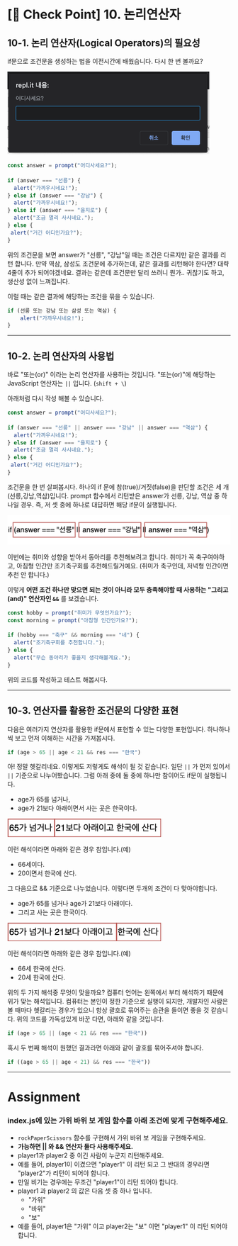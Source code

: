 # [🚀 Check Point] 10. 논리연산자

## 10-1. 논리 연산자(Logical Operators)의 필요성

if문으로 조건문을 생성하는 법을 이전시간에 배웠습니다. 다시 한 번 볼까요?

![10check point](./images/10check_point.jpg)

```js
const answer = prompt("어디사세요?");

if (answer === "선릉") {
  alert("가까우시네요!");
} else if (answer === "강남") {
  alert("가까우시네요!");
} else if (answer === "을지로") {   
  alert("조금 멀리 사시네요."); 
} else {
 alert("거긴 어디인가요?");
}
```

위의 조건문을 보면 answer가 "선릉", "강남"일 때는 조건은 다르지만 같은 결과를 리턴 합니다. 만약 역삼, 삼성도 조건문에 추가하는데, 같은 결과를 리턴해야 한다면? 대략 4줄이 추가 되어야겠네요. 결과는 같은데 조건문만 달리 쓰려니 뭔가.. 귀찮기도 하고, 생산성 없이 느껴집니다. 

이럴 때는 같은 결과에 해당하는 조건을 묶을 수 있습니다.

```js
if (선릉 또는 강남 또는 삼성 또는 역삼) {   
    alert("가까우시네요!"); 
} 
```

---

## 10-2. 논리 연산자의 사용법

바로 "또는(or)" 이라는 논리 연산자를 사용하는 것입니다. "또는(or)"에 해당하는 JavaScript 연산자는 `||` 입니다. (`shift + \`)

아래처럼 다시 작성 해볼 수 있습니다.

```js
const answer = prompt("어디사세요?");

if (answer === "선릉" || answer === "강남" || answer === "역삼") {
  alert("가까우시네요!");
} else if (answer === "을지로") {   
  alert("조금 멀리 사시네요."); 
} else {
 alert("거긴 어디인가요?");
}
```

조건문을 한 번 살펴봅시다. 하나의 if 문에 참(true)/거짓(false)을 판단할 조건은 세 개(선릉,강남,역삼)입니다. prompt 함수에서 리턴받은 answer가 선릉, 강남, 역삼 중 하나일 경우. 즉, 저 셋 중에 하나로 대답하면 해당 if문이 실행됩니다.

![logical or](./images/logical_or.jpg)

이번에는 취미와 성향을 받아서 동아리를 추천해보려고 합니다. 취미가 꼭 축구여야하고, 아침형 인간만 조기축구회를 추천해드릴거예요. (취미가 축구인데, 저녁형 인간이면 추천 안 합니다.)

이렇게 **어떤 조건 하나만 맞으면 되는 것이 아니라 모두 충족해야할 때 사용하는 "그리고(and)" 연산자인 `&&`** 를 보겠습니다.

```js
const hobby = prompt("취미가 무엇인가요?");
const morning = prompt("아침형 인간인가요?");

if (hobby === "축구" && morning === "네") {
  alert("조기축구회를 추천합니다.");
} else {
  alert("무슨 동아리가 좋을지 생각해볼게요.");
}
```

위의 코드를 작성하고 테스트 해봅시다.

---

## 10-3. 연산자를 활용한 조건문의 다양한 표현

다음은 여러가지 연산자를 활용한 if문에서 표현할 수 있는 다양한 표현입니다. 하나하나씩 보고 먼저 이해하는 시간을 가져봅시다.

```js
if (age > 65 || age < 21 && res === "한국")
```

아! 정말 헷갈리네요. 이렇게도 저렇게도 해석이 될 것 같습니다. 일단 `||` 가 먼저 있어서 `||` 기준으로 나누어봤습니다. 그럼 아래 중에 둘 중에 하나만 참이어도 if문이 실행됩니다.

- age가 65를 넘거나,
- age가 21보다 아래이면서 사는 곳은 한국이다.

![logic type1](./images/logic_type1.jpg)

이런 해석이라면 아래와 같은 경우 참입니다.(예)

- 66세이다.
- 20이면서 한국에 산다.

그 다음으로 && 기준으로 나누었습니다. 이렇다면 두개의 조건이 다 맞아야합니다.

- age가 65를 넘거나 age가 21보다 아래이다.
- 그리고 사는 곳은 한국이다.

![logic type1](./images/logic_type2.jpg)

이런 해석이라면 아래와 같은 경우 참입니다.(예)

- 66세 한국에 산다.
- 20세 한국에 산다.

위의 두 가지 해석중 무엇이 맞을까요? 컴퓨터 언어는 왼쪽에서 부터 해석하기 때문에 위가 맞는 해석입니다. 컴퓨터는 본인이 정한 기준으로 실행이 되지만, 개발자인 사람은 볼 때마다 헷갈리는 경우가 있으니 항상 괄호로 묶어주는 습관을 들이면 좋을 것 같습니다. 위의 코드를 가독성있게 바꾼 다면, 아래와 같을 것입니다.

```js
if (age > 65 || (age < 21 && res === "한국"))
```

혹시 두 번째 해석이 원했던 결과라면 아래와 같이 괄호를 묶어주셔야 합니다.

```js
if ((age > 65 || age < 21) && res === "한국"))
```

---

# Assignment

### index.js에 있는 가위 바위 보 게임 함수를 아래 조건에 맞게 구현해주세요.

- `rockPaperScissors` 함수를 구현해서 가위 바위 보 게임을 구현해주세요.
- **가능하면 || 와 && 연산자 둘다 사용해주세요.**
- player1과 player2 중 이긴 사람이 누군지 리턴해주세요.
- 예를 들어, player1이 이겼으면 "player1" 이 리턴 되고 그 반대의 경우라면 "player2"가 리턴이 되어야 합니다.
- 만일 비기는 경우에는 무조건 "player1"이 리턴 되어야 합니다.
- player1 과 player2 의 값은 다음 셋 중 하나 입니다.
    - "가위"
    - "바위"
    - "보"
- 예를 들어, player1은 "가위" 이고 player2는 "보" 이면 "player1" 이 리턴 되어야 합니다.